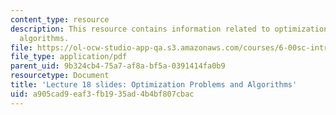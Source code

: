 ```yaml
---
content_type: resource
description: This resource contains information related to optimization problems and
  algorithms.
file: https://ol-ocw-studio-app-qa.s3.amazonaws.com/courses/6-00sc-introduction-to-computer-science-and-programming-spring-2011/a905cad9eaf3fb1935ad4b4bf807cbac_MIT6_00SCS11_lec18_slides.pdf
file_type: application/pdf
parent_uid: 9b324cb4-75a7-af8a-bf5a-0391414fa0b9
resourcetype: Document
title: 'Lecture 18 slides: Optimization Problems and Algorithms'
uid: a905cad9-eaf3-fb19-35ad-4b4bf807cbac
---
```

